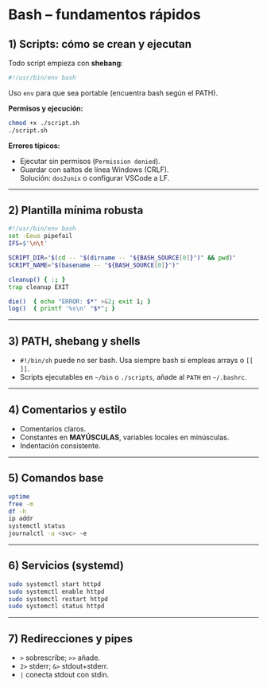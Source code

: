 # Bash – fundamentos rápidos

## 1) Scripts: cómo se crean y ejecutan
Todo script empieza con **shebang**:

```bash
#!/usr/bin/env bash
```

Uso `env` para que sea portable (encuentra bash según el PATH).

**Permisos y ejecución:**
```bash
chmod +x ./script.sh
./script.sh
```

**Errores típicos:**
- Ejecutar sin permisos (`Permission denied`).
- Guardar con saltos de línea Windows (CRLF).  
   Solución: `dos2unix` o configurar VSCode a LF.

---

## 2) Plantilla mínima robusta

```bash
#!/usr/bin/env bash
set -Eeuo pipefail
IFS=$'\n\t'

SCRIPT_DIR="$(cd -- "$(dirname -- "${BASH_SOURCE[0]}")" && pwd)"
SCRIPT_NAME="$(basename -- "${BASH_SOURCE[0]}")"

cleanup() { :; }
trap cleanup EXIT

die()  { echo "ERROR: $*" >&2; exit 1; }
log()  { printf '%s\n' "$*"; }
```

---

## 3) PATH, shebang y shells
- `#!/bin/sh` puede no ser bash. Usa siempre bash si empleas arrays o `[[ ]]`.
- Scripts ejecutables en `~/bin` o `./scripts`, añade al `PATH` en `~/.bashrc`.

---

## 4) Comentarios y estilo
- Comentarios claros.
- Constantes en **MAYÚSCULAS**, variables locales en minúsculas.
- Indentación consistente.

---

## 5) Comandos base
```bash
uptime
free -m
df -h
ip addr
systemctl status
journalctl -u <svc> -e
```

---

## 6) Servicios (systemd)
```bash
sudo systemctl start httpd
sudo systemctl enable httpd
sudo systemctl restart httpd
sudo systemctl status httpd
```

---

## 7) Redirecciones y pipes
- `>` sobrescribe; `>>` añade.
- `2>` stderr; `&>` stdout+stderr.
- `|` conecta stdout con stdin.

